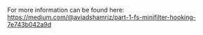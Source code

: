 For more information can be found here: https://medium.com/@aviadshamriz/part-1-fs-minifilter-hooking-7e743b042a9d 
